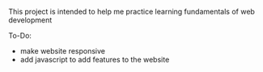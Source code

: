 This project is intended to help me practice learning fundamentals of web development

To-Do:
- make website responsive
- add javascript to add features to the website
